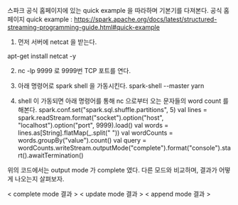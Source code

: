 스파크 공식 홈페이지에 있는 quick example 을 따라하며 기본기를 다져본다.
공식 홈페이지 quick example : https://spark.apache.org/docs/latest/structured-streaming-programming-guide.html#quick-example  

1. 먼저 서버에 netcat 을 받는다.

apt-get install netcat -y  

2. nc -lp 9999 로 9999번 TCP 포트를 연다.  

3. 아래 명령어로 spark shell 을 가동시킨다.
spark-shell --master yarn  

4. shell 이 가동되면 아래 명령어를 통해 nc 으로부터 오는 문자들의
word count 를 해본다.
spark.conf.set("spark.sql.shuffle.partitions", 5)
val lines = spark.readStream.format("socket").option("host", "localhost").option("port", 9999).load()
val words = lines.as[String].flatMap(_.split(" "))
val wordCounts = words.groupBy("value").count()
val query = wordCounts.writeStream.outputMode("complete").format("console").start().awaitTermination()  
  
위의 코드에서는 output mode 가 complete 였다.
다른 모드와 비교하며, 결과가 어떻게 나오는지 살펴보자.  

< complete mode 결과 >
< update mode 결과 >
< append mode 결과 >
 
